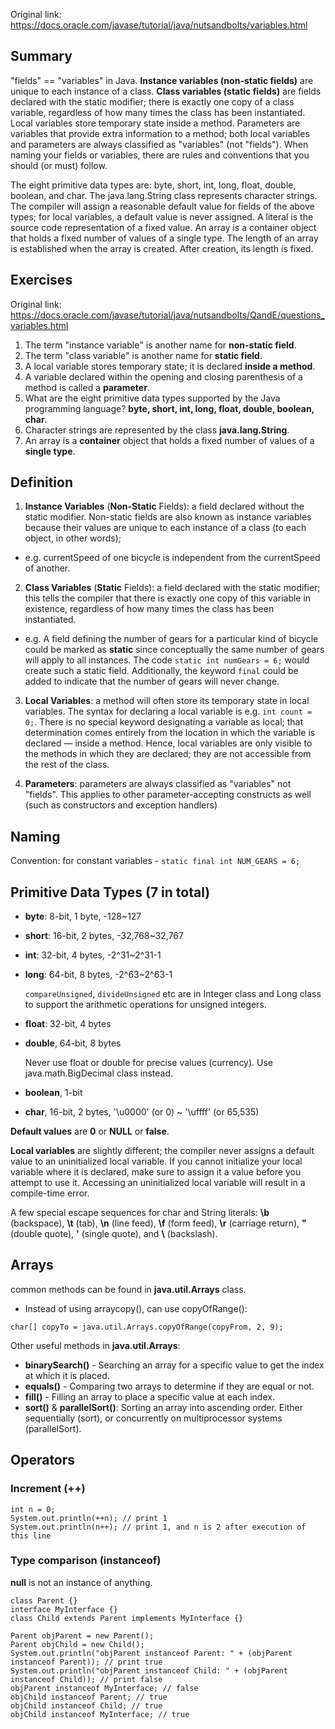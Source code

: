 Original link: https://docs.oracle.com/javase/tutorial/java/nutsandbolts/variables.html

## Summary
"fields" == "variables" in Java. **Instance variables (non-static fields)** are unique to each instance of a class. **Class variables (static fields)** are fields declared with the static modifier; there is exactly one copy of a class variable, regardless of how many times the class has been instantiated. Local variables store temporary state inside a method. Parameters are variables that provide extra information to a method; both local variables and parameters are always classified as "variables" (not "fields"). When naming your fields or variables, there are rules and conventions that you should (or must) follow.

The eight primitive data types are: byte, short, int, long, float, double, boolean, and char. The java.lang.String class represents character strings. The compiler will assign a reasonable default value for fields of the above types; for local variables, a default value is never assigned. A literal is the source code representation of a fixed value. An array is a container object that holds a fixed number of values of a single type. The length of an array is established when the array is created. After creation, its length is fixed.

## Exercises
Original link: https://docs.oracle.com/javase/tutorial/java/nutsandbolts/QandE/questions_variables.html
1. The term "instance variable" is another name for **non-static field**.
2. The term "class variable" is another name for **static field**.
3. A local variable stores temporary state; it is declared **inside a method**.
4. A variable declared within the opening and closing parenthesis of a method is called a **parameter**.
5. What are the eight primitive data types supported by the Java programming language? **byte, short, int, long, float, double, boolean, char**.
6. Character strings are represented by the class **java.lang.String**.
7. An array is a **container** object that holds a fixed number of values of a **single type**.

## Definition

1. **Instance Variables** (**Non-Static** Fields): a field declared without the 
static modifier. Non-static fields are also known as instance variables because 
their values are unique to each instance of a class (to each object, in other words); 
  - e.g. currentSpeed of one bicycle is independent from the currentSpeed of another.

2. **Class Variables** (**Static** Fields): a field declared with the static modifier; 
this tells the compiler that there is exactly one copy of this variable in 
existence, regardless of how many times the class has been instantiated. 
  - e.g. A field defining the number of gears for a particular kind of bicycle 
could be marked as **static** since conceptually the same number of gears will 
apply to all instances. The code ```static int numGears = 6;``` would create such 
a static field. Additionally, the keyword ```final``` could be added to indicate 
that the number of gears will never change.

3. **Local Variables**: a method will often store its temporary state in local 
variables. The syntax for declaring a local variable is e.g. ```int count = 0;```. 
There is no special keyword designating a variable as local; that determination 
comes entirely from the location in which the variable is declared — inside a method.
Hence, local variables are only visible to the methods in which they are declared; 
they are not accessible from the rest of the class.

4. **Parameters**: parameters are always classified as "variables" not "fields". 
This applies to other parameter-accepting constructs as well (such as constructors 
and exception handlers)

## Naming
Convention: for constant variables - ```static final int NUM_GEARS = 6;```

## Primitive Data Types (7 in total)
- **byte**: 8-bit, 1 byte, -128~127
- **short**: 16-bit, 2 bytes, -32,768~32,767
- **int**: 32-bit, 4 bytes, -2^31~2^31-1
- **long**: 64-bit, 8 bytes, -2^63~2^63-1

  ```compareUnsigned```, ```divideUnsigned``` etc are in Integer class and Long 
class to support the arithmetic operations for unsigned integers.

- **float**: 32-bit, 4 bytes
- **double**, 64-bit, 8 bytes

  Never use float or double for precise values (currency). Use java.math.BigDecimal class instead.

- **boolean**, 1-bit
- **char**, 16-bit, 2 bytes, '\u0000' (or 0) ~ '\uffff' (or 65,535)

**Default values** are **0** or **NULL** or **false**.

**Local variables** are slightly different; the compiler never assigns a default value to an uninitialized local variable. If you cannot initialize your local variable where it is declared, make sure to assign it a value before you attempt to use it. Accessing an uninitialized local variable will result in a compile-time error.

A few special escape sequences for char and String literals: **\b** (backspace), **\t** (tab), **\n** (line feed), **\f** (form feed), **\r** (carriage return), **\"** (double quote), **\'** (single quote), and **\\** (backslash).

## Arrays
common methods can be found in **java.util.Arrays** class.

- Instead of using arraycopy(), can use copyOfRange():

```char[] copyTo = java.util.Arrays.copyOfRange(copyFrom, 2, 9);```

Other useful methods in **java.util.Arrays**:
- **binarySearch()** - Searching an array for a specific value to get the index at which it is placed.
- **equals()** - Comparing two arrays to determine if they are equal or not.
- **fill()** - Filling an array to place a specific value at each index.
- **sort()** & **parallelSort()**: Sorting an array into ascending order. Either sequentially (sort), or concurrently on multiprocessor systems (parallelSort).

## Operators
### Increment (++)
```
int n = 0;
System.out.println(++n); // print 1
System.out.println(n++); // print 1, and n is 2 after execution of this line
```

### Type comparison (instanceof)
**null** is not an instance of anything.
```
class Parent {}
interface MyInterface {}
class Child extends Parent implements MyInterface {}

Parent objParent = new Parent();
Parent objChild = new Child();
System.out.println("objParent instanceof Parent: " + (objParent instanceof Parent)); // print true
System.out.println("objParent instanceof Child: " + (objParent instanceof Child)); // print false
objParent instanceof MyInterface; // false
objChild instanceof Parent; // true
objChild instanceof Child; // true
objChild instanceof MyInterface; // true
```
